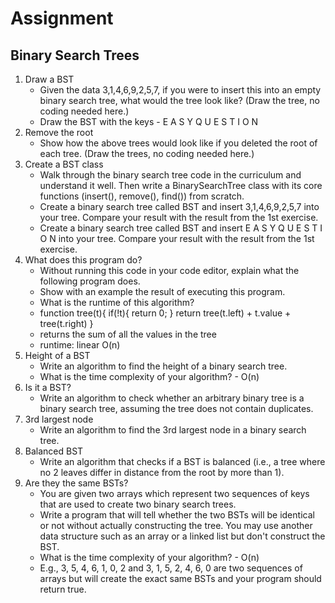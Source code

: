 # Assignment 
## Binary Search Trees
1. Draw a BST
    - Given the data 3,1,4,6,9,2,5,7, if you were to insert this into an empty binary search tree, what would the tree look like? (Draw the tree, no coding needed here.)
    - Draw the BST with the keys - E A S Y Q U E S T I O N
2. Remove the root
    - Show how the above trees would look like if you deleted the root of each tree. (Draw the trees, no coding needed here.)
3. Create a BST class
    - Walk through the binary search tree code in the curriculum and understand it well. Then write a BinarySearchTree class with its core functions (insert(), remove(), find()) from scratch.
    - Create a binary search tree called BST and insert 3,1,4,6,9,2,5,7 into your tree. Compare your result with the result from the 1st exercise.
    - Create a binary search tree called BST and insert E A S Y Q U E S T I O N into your tree. Compare your result with the result from the 1st exercise.
4. What does this program do?
    - Without running this code in your code editor, explain what the following program does. 
    - Show with an example the result of executing this program. 
    - What is the runtime of this algorithm?
    - function tree(t){
        if(!t){
            return 0;
        }
        return tree(t.left) + t.value + tree(t.right)
    }
    - returns the sum of all the values in the tree
    - runtime: linear O(n)
5. Height of a BST
    - Write an algorithm to find the height of a binary search tree. 
    - What is the time complexity of your algorithm? - O(n)
6. Is it a BST?
    - Write an algorithm to check whether an arbitrary binary tree is a binary search tree, assuming the tree does not contain duplicates.
7. 3rd largest node
    - Write an algorithm to find the 3rd largest node in a binary search tree.
8. Balanced BST
    - Write an algorithm that checks if a BST is balanced (i.e., a tree where no 2 leaves differ in distance from the root by more than 1).
9. Are they the same BSTs?
    - You are given two arrays which represent two sequences of keys that are used to create two binary search trees. 
    - Write a program that will tell whether the two BSTs will be identical or not without actually constructing the tree. You may use another data structure such as an array or a linked list but don't construct the BST. 
    - What is the time complexity of your algorithm? - O(n)
    - E.g., 3, 5, 4, 6, 1, 0, 2 and 3, 1, 5, 2, 4, 6, 0 are two sequences of arrays but will create the exact same BSTs and your program should return true.
